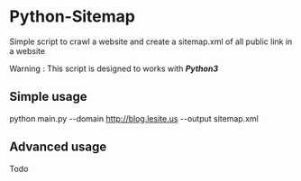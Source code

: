 Python-Sitemap
==============
Simple script to crawl a website and create a sitemap.xml of all public link in a website

Warning : This script is designed to works with ***Python3***

Simple usage
------------
python main.py --domain http://blog.lesite.us --output sitemap.xml

Advanced usage
--------------
Todo
